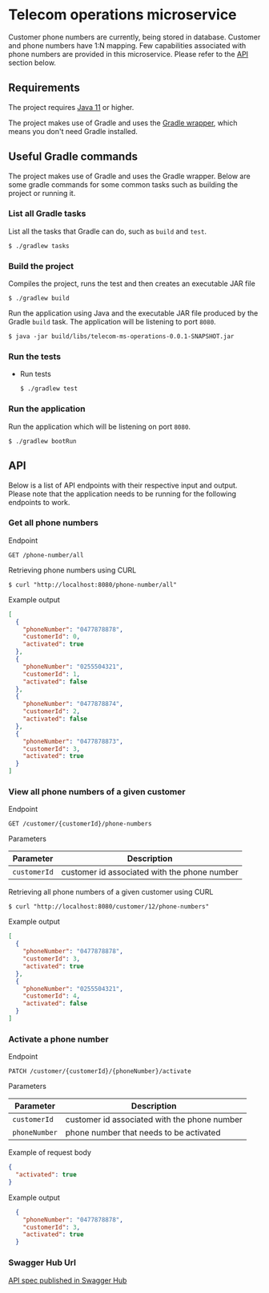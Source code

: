 # Telecom operations microservice

Customer phone numbers are currently, being stored in database. Customer and phone numbers have 1:N mapping. 
Few capabilities associated with phone numbers are provided in this microservice. Please refer to the [API](#API) section below.

## Requirements

The project requires [Java 11](https://www.oracle.com/java/technologies/downloads/#java11) or
higher.

The project makes use of Gradle and uses
the [Gradle wrapper](https://docs.gradle.org/current/userguide/gradle_wrapper.html), which means you don't need Gradle
installed.

## Useful Gradle commands

The project makes use of Gradle and uses the Gradle wrapper. Below are some gradle commands for some common tasks such as building
the project or running it.

### List all Gradle tasks

List all the tasks that Gradle can do, such as `build` and `test`.

```console
$ ./gradlew tasks
```

### Build the project

Compiles the project, runs the test and then creates an executable JAR file

```console
$ ./gradlew build
```

Run the application using Java and the executable JAR file produced by the Gradle `build` task. The application will be
listening to port `8080`.

```console
$ java -jar build/libs/telecom-ms-operations-0.0.1-SNAPSHOT.jar
```

### Run the tests


- Run tests

  ```console
  $ ./gradlew test
  ```

### Run the application

Run the application which will be listening on port `8080`.

```console
$ ./gradlew bootRun
```

## API

Below is a list of API endpoints with their respective input and output. Please note that the application needs to be 
running for the following endpoints to work. 

### Get all phone numbers

Endpoint 

```text
GET /phone-number/all
```
Retrieving phone numbers using CURL

```console
$ curl "http://localhost:8080/phone-number/all"
```
Example output

```json
[
  {
    "phoneNumber": "0477878878",
    "customerId": 0,
    "activated": true
  },
  {
    "phoneNumber": "0255504321",
    "customerId": 1,
    "activated": false
  },
  {
    "phoneNumber": "0477878874",
    "customerId": 2,
    "activated": false
  },
  {
    "phoneNumber": "0477878873",
    "customerId": 3,
    "activated": true
  }
]
```

### View all phone numbers of a given customer

Endpoint

```text
GET /customer/{customerId}/phone-numbers
```
Parameters

| Parameter      | Description                                  |
|----------------|----------------------------------------------|
| `customerId`   | customer id associated with the phone number |

Retrieving all phone numbers of a given customer using CURL

```console
$ curl "http://localhost:8080/customer/12/phone-numbers"
```

Example output

```json
[
  {
    "phoneNumber": "0477878878",
    "customerId": 3,
    "activated": true
  },
  {
    "phoneNumber": "0255504321",
    "customerId": 4,
    "activated": false
  }
]
```

### Activate a phone number

Endpoint 

```text
PATCH /customer/{customerId}/{phoneNumber}/activate
```

Parameters

| Parameter      | Description                                  |
|----------------|----------------------------------------------|
| `customerId`   | customer id associated with the phone number |
| `phoneNumber`  | phone number that needs to be activated      |

Example of request body

```json
{
  "activated": true
}
```

Example output

```json
  {
    "phoneNumber": "0477878878",
    "customerId": 3,
    "activated": true
  }
```

### Swagger Hub Url
[API spec published in Swagger Hub](https://app.swaggerhub.com/apis/PRIYANKAGOPALAN25/telecom-ms-operations/1.0.0#/PhoneNumber)







